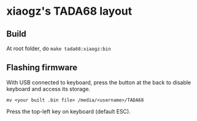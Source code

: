 # xiaogz's TADA68 layout

## Build
At root folder, do `make tada68:xiaogz:bin`

## Flashing firmware
With USB connected to keyboard, press the button at the back to disable keyboard and access its storage.

`mv <your built .bin file> /media/<username>/TADA68`

Press the top-left key on keyboard (default ESC).

